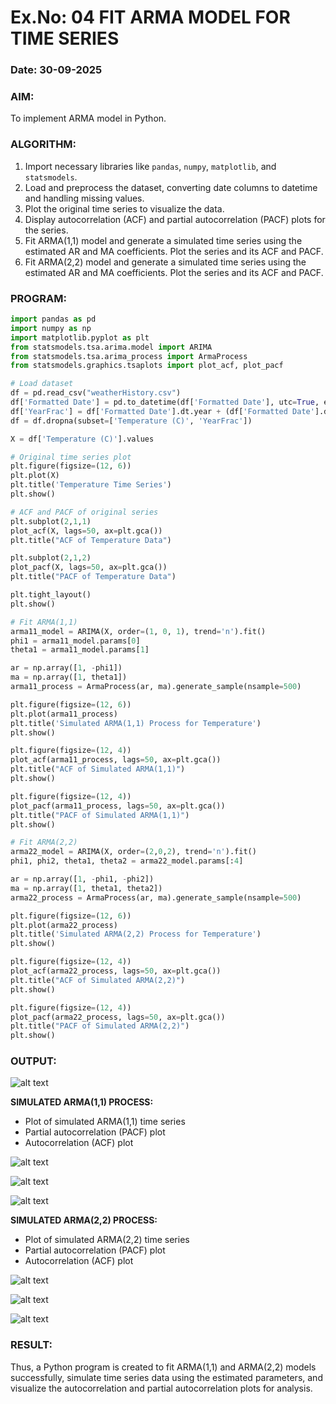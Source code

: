 # Ex.No: 04  FIT ARMA MODEL FOR TIME SERIES

### Date: 30-09-2025


### AIM:

To implement ARMA model in Python.

### ALGORITHM:

1. Import necessary libraries like `pandas`, `numpy`, `matplotlib`, and `statsmodels`.
2. Load and preprocess the dataset, converting date columns to datetime and handling missing values.
3. Plot the original time series to visualize the data.
4. Display autocorrelation (ACF) and partial autocorrelation (PACF) plots for the series.
5. Fit ARMA(1,1) model and generate a simulated time series using the estimated AR and MA coefficients. Plot the series and its ACF and PACF.
6. Fit ARMA(2,2) model and generate a simulated time series using the estimated AR and MA coefficients. Plot the series and its ACF and PACF.


### PROGRAM:

```python
import pandas as pd
import numpy as np
import matplotlib.pyplot as plt
from statsmodels.tsa.arima.model import ARIMA
from statsmodels.tsa.arima_process import ArmaProcess
from statsmodels.graphics.tsaplots import plot_acf, plot_pacf

# Load dataset
df = pd.read_csv("weatherHistory.csv")
df['Formatted Date'] = pd.to_datetime(df['Formatted Date'], utc=True, errors='coerce')
df['YearFrac'] = df['Formatted Date'].dt.year + (df['Formatted Date'].dt.dayofyear / 365)
df = df.dropna(subset=['Temperature (C)', 'YearFrac'])

X = df['Temperature (C)'].values

# Original time series plot
plt.figure(figsize=(12, 6))
plt.plot(X)
plt.title('Temperature Time Series')
plt.show()

# ACF and PACF of original series
plt.subplot(2,1,1)
plot_acf(X, lags=50, ax=plt.gca())
plt.title("ACF of Temperature Data")

plt.subplot(2,1,2)
plot_pacf(X, lags=50, ax=plt.gca())
plt.title("PACF of Temperature Data")

plt.tight_layout()
plt.show()

# Fit ARMA(1,1)
arma11_model = ARIMA(X, order=(1, 0, 1), trend='n').fit()
phi1 = arma11_model.params[0]
theta1 = arma11_model.params[1]

ar = np.array([1, -phi1])
ma = np.array([1, theta1])
arma11_process = ArmaProcess(ar, ma).generate_sample(nsample=500)

plt.figure(figsize=(12, 6))
plt.plot(arma11_process)
plt.title('Simulated ARMA(1,1) Process for Temperature')
plt.show()

plt.figure(figsize=(12, 4))
plot_acf(arma11_process, lags=50, ax=plt.gca())
plt.title("ACF of Simulated ARMA(1,1)")
plt.show()

plt.figure(figsize=(12, 4))
plot_pacf(arma11_process, lags=50, ax=plt.gca())
plt.title("PACF of Simulated ARMA(1,1)")
plt.show()

# Fit ARMA(2,2)
arma22_model = ARIMA(X, order=(2,0,2), trend='n').fit()
phi1, phi2, theta1, theta2 = arma22_model.params[:4]

ar = np.array([1, -phi1, -phi2])
ma = np.array([1, theta1, theta2])
arma22_process = ArmaProcess(ar, ma).generate_sample(nsample=500)

plt.figure(figsize=(12, 6))
plt.plot(arma22_process)
plt.title('Simulated ARMA(2,2) Process for Temperature')
plt.show()

plt.figure(figsize=(12, 4))
plot_acf(arma22_process, lags=50, ax=plt.gca())
plt.title("ACF of Simulated ARMA(2,2)")
plt.show()

plt.figure(figsize=(12, 4))
plot_pacf(arma22_process, lags=50, ax=plt.gca())
plt.title("PACF of Simulated ARMA(2,2)")
plt.show()
```

### OUTPUT:

![alt text](/Images/image.png)

**SIMULATED ARMA(1,1) PROCESS:**

* Plot of simulated ARMA(1,1) time series
* Partial autocorrelation (PACF) plot
* Autocorrelation (ACF) plot



![alt text](/Images/image-1.png)

![alt text](/Images/image-4.png)

![alt text](/Images/image-5.png)



**SIMULATED ARMA(2,2) PROCESS:**

* Plot of simulated ARMA(2,2) time series
* Partial autocorrelation (PACF) plot
* Autocorrelation (ACF) plot

![alt text](/Images/image-6.png)

![alt text](/Images/image-2.png)

![alt text](/Images/image-3.png)


### RESULT:

Thus, a Python program is created to fit ARMA(1,1) and ARMA(2,2) models successfully, simulate time series data using the estimated parameters, and visualize the autocorrelation and partial autocorrelation plots for analysis.


